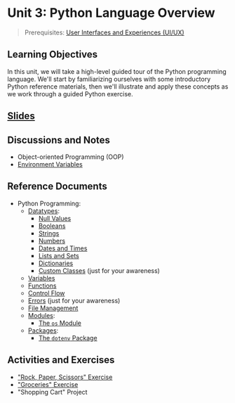 # Unit 3: Python Language Overview

> Prerequisites: [User Interfaces and Experiences (UI/UX)](unit-2.md)

## Learning Objectives

In this unit, we will take a high-level guided tour of the Python programming language. We'll start by familiarizing ourselves with some introductory Python reference materials, then we'll illustrate and apply these concepts as we work through a guided Python exercise.

## [Slides](https://docs.google.com/presentation/d/1bL93l9KOJB6QYbvOXWXMz5cdOK3TTA1wyk0sxJBs7zc/edit?usp=sharing)

## Discussions and Notes

  + Object-oriented Programming (OOP)
  + [Environment Variables](/notes/environment-variables.md)

## Reference Documents

  + Python Programming:
    + [Datatypes](/notes/python/datatypes):
      + [Null Values](/notes/python/datatypes/none.md)
      + [Booleans](/notes/python/datatypes/booleans.md)
      + [Strings](/notes/python/datatypes/strings.md)
      + [Numbers](/notes/python/datatypes/numbers.md)
      + [Dates and Times](/notes/python/datatypes/dates-times.md)
      + [Lists and Sets](/notes/python/datatypes/lists.md)
      + [Dictionaries](/notes/python/datatypes/dictionaries.md)
      + [Custom Classes](/notes/python/datatypes/classes.md) (just for your awareness)
    + [Variables](/notes/python/variables.md)
    + [Functions](/notes/python/functions.md)
    + [Control Flow](/notes/python/control-flow.md)
    + [Errors](/notes/python/errors.md) (just for your awareness)
    + [File Management](/notes/python/file-management.md)
    + [Modules](/notes/python/modules):
      + [The `os` Module](/notes/python/modules/os.md)
    + [Packages](/notes/python/packages):
      + [The `dotenv` Package](/notes/python/packages/dotenv.md)

## Activities and Exercises

  + ["Rock, Paper, Scissors" Exercise](/exercises/rock-paper-scissors/README.md)
  + ["Groceries" Exercise](/exercises/groceries/README.md)
  + "Shopping Cart" Project

